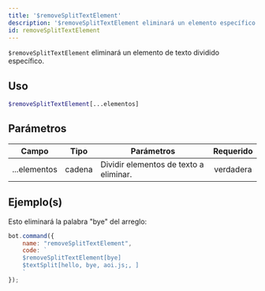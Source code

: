 ```yaml
---
title: '$removeSplitTextElement'
description: '$removeSplitTextElement eliminará un elemento específico de texto dividido.'
id: removeSplitTextElement
---
```


`$removeSplitTextElement` eliminará un elemento de texto dividido específico.

## Uso

```php
$removeSplitTextElement[...elementos]
```

## Parámetros

| Campo        | Tipo   | Parámetros                             | Requerido |
| ------------ | ------ | -------------------------------------- |:---------:|
| ...elementos | cadena | Dividir elementos de texto a eliminar. | verdadera |

## Ejemplo(s)

Esto eliminará la palabra "bye" del arreglo:

```javascript
bot.command({
    name: "removeSplitTextElement",
    code: `
    $removeSplitTextElement[bye]
    $textSplit[hello, bye, aoi.js;, ]
    `
});
```